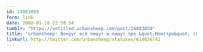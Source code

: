 ```yaml
---
id: 24083050
form: link
date: 2008-01-18 22:59:54
tumblr: "https://untitled.urbansheep.com/post/24083050"
title: "urbansheep: Вокруг всё пишут и пишут про &quot;Монстро&quot; (Cloverfield), что ж, идти на него в выходные теперь, что ли?"
linkurl: http://twitter.com/urbansheep/statuses/614026742
---
```


